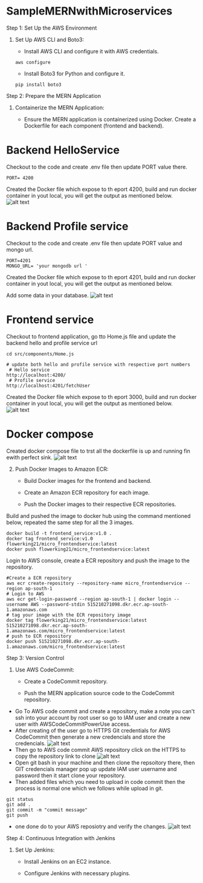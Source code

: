 # SampleMERNwithMicroservices

Step 1: Set Up the AWS Environment

1. Set Up AWS CLI and Boto3:
   - Install AWS CLI and configure it with AWS credentials.
    
   ```
   aws configure
   ```
    - Install Boto3 for Python and configure it.

   ```
   pip install boto3
   ```
   
Step 2: Prepare the MERN Application

1. Containerize the MERN Application:

   - Ensure the MERN application is containerized using Docker. Create a Dockerfile for each component (frontend and backend).

# Backend HelloService
Checkout to the code and create .env file then update PORT value there.
```
PORT= 4200
```
Created the Docker file which expose to th eport 4200, build and run docker container in yout local, you will get the output as mentioned below.
![alt text](backend_helloservice_localsetup.PNG)

# Backend Profile service 
Checkout to the code and create .env file then update PORT value and mongo url.
```
PORT=4201
MONGO_URL= 'your mongodb url ' 
```
Created the Docker file which expose to th eport 4201, build and run docker container in yout local, you will get the output as mentioned below.

Add some data in your database.
![alt text](backend_profileservice_localsetup.PNG)

# Frontend service 

Checkout to frontend application, go tto Home.js file and update the backend hello and profile service url
```
cd src/components/Home.js

# update both hello and profile service with respective port numbers
 # Hello service 
http://localhost:4200/     
 # Profile service 
http://localhost:4201/fetchUser             
```
Created the Docker file which expose to th eport 3000, build and run docker container in yout local, you will get the output as mentioned below.
![alt text](frontend_localsetup.PNG)

# Docker compose
Created docker compose file to trst all the dockerfile is up and running fin ewith perfect sink.
![alt text](<docker compose file.PNG>)

2. Push Docker Images to Amazon ECR:

   - Build Docker images for the frontend and backend.

   - Create an Amazon ECR repository for each image.

   - Push the Docker images to their respective ECR repositories.

Build and pushed the image to docker hub using the command mentioned below, repeated the same step for all the 3 images.
```
docker build -t frontend_service:v1.0 .
docker tag frontend_service:v1.0 flowerking21/micro_frontendservice:latest
docker push flowerking21/micro_frontendservice:latest
```
Login to AWS console, create a ECR repository and push the image to the repository.
```
#Create a ECR repository 
aws ecr create-repository --repository-name micro_frontendservice --region ap-south-1
# Login to AWS
aws ecr get-login-password --region ap-south-1 | docker login --username AWS --password-stdin 515210271098.dkr.ecr.ap-south-1.amazonaws.com
# tag your image with the ECR repository image
docker tag flowerking21/micro_frontendservice:latest 515210271098.dkr.ecr.ap-south-1.amazonaws.com/micro_frontendservice:latest
# push to ECR repository
docker push 515210271098.dkr.ecr.ap-south-1.amazonaws.com/micro_frontendservice:latest
```
Step 3: Version Control

1. Use AWS CodeCommit:

   - Create a CodeCommit repository.

   - Push the MERN application source code to the CodeCommit repository.

* Go To AWS code commit and create a repository, make a note you can't ssh into your account by root user so go to IAM user and create a new user with  AWSCodeCommitPowerUse access.
* After creating of the user go to HTTPS Git credentials for AWS CodeCommit then generate a new credencials and store the credencials.
![alt text](image.png) 
* Then go to AWS code commit AWS repository click on the HTTPS to copy the repository link to clone 
![alt text](image-1.png)
* Open git bash in your machine and then clone the repsoitory there, then GIT credencials manager pop up update IAM user username and password then it start clone your repository.
* Then added files which you need to upload in code commit then the process is normal one which we follows while upload in git.
```
git status
git add .
git commit -m "commit message"
git push 
```
* one done do to your AWS reposiotry and verify the changes.
![alt text](image-2.png)

Step 4: Continuous Integration with Jenkins

1. Set Up Jenkins:

   - Install Jenkins on an EC2 instance.

   - Configure Jenkins with necessary plugins.